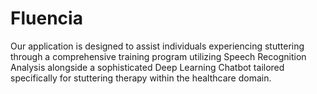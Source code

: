 # Fluencia
Our application is designed to assist individuals experiencing stuttering through a comprehensive training program utilizing Speech Recognition Analysis alongside a sophisticated Deep Learning Chatbot tailored specifically for stuttering therapy within the healthcare domain.
